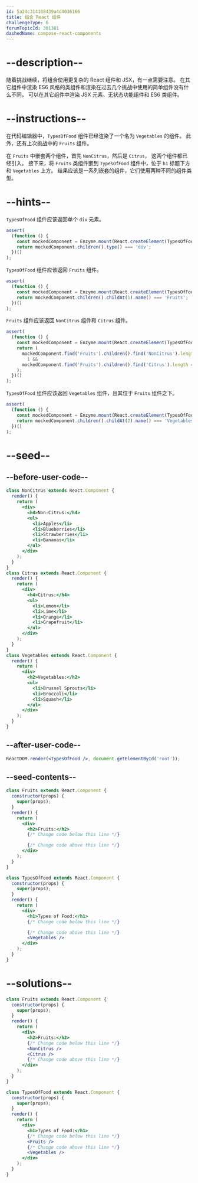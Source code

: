 ```yaml
---
id: 5a24c314108439a4d4036166
title: 组合 React 组件
challengeType: 6
forumTopicId: 301381
dashedName: compose-react-components
---
```


# --description--

随着挑战继续，将组合使用更复杂的 React 组件和 JSX，有一点需要注意。 在其它组件中渲染 ES6 风格的类组件和渲染在过去几个挑战中使用的简单组件没有什么不同。 可以在其它组件中渲染 JSX 元素、无状态功能组件和 ES6 类组件。

# --instructions--

在代码编辑器中，`TypesOfFood` 组件已经渲染了一个名为 `Vegetables` 的组件。 此外，还有上次挑战中的 `Fruits` 组件。

在 `Fruits` 中嵌套两个组件，首先 `NonCitrus`，然后是 `Citrus`， 这两个组件都已经引入。 接下来，将 `Fruits` 类组件嵌到 `TypesOfFood` 组件中，位于 `h1` 标题下方和 `Vegetables` 上方。 结果应该是一系列嵌套的组件，它们使用两种不同的组件类型。

# --hints--

`TypesOfFood` 组件应该返回单个 `div` 元素。

```js
assert(
  (function () {
    const mockedComponent = Enzyme.mount(React.createElement(TypesOfFood));
    return mockedComponent.children().type() === 'div';
  })()
);
```

`TypesOfFood` 组件应该返回 `Fruits` 组件。

```js
assert(
  (function () {
    const mockedComponent = Enzyme.mount(React.createElement(TypesOfFood));
    return mockedComponent.children().childAt(1).name() === 'Fruits';
  })()
);
```

`Fruits` 组件应该返回 `NonCitrus` 组件和 `Citrus` 组件。

```js
assert(
  (function () {
    const mockedComponent = Enzyme.mount(React.createElement(TypesOfFood));
    return (
      mockedComponent.find('Fruits').children().find('NonCitrus').length ===
        1 &&
      mockedComponent.find('Fruits').children().find('Citrus').length === 1
    );
  })()
);
```

`TypesOfFood` 组件应该返回 `Vegetables` 组件，且其位于 `Fruits` 组件之下。

```js
assert(
  (function () {
    const mockedComponent = Enzyme.mount(React.createElement(TypesOfFood));
    return mockedComponent.children().childAt(2).name() === 'Vegetables';
  })()
);
```

# --seed--

## --before-user-code--

```jsx
class NonCitrus extends React.Component {
  render() {
    return (
      <div>
        <h4>Non-Citrus:</h4>
        <ul>
          <li>Apples</li>
          <li>Blueberries</li>
          <li>Strawberries</li>
          <li>Bananas</li>
        </ul>
      </div>
    );
  }
}
class Citrus extends React.Component {
  render() {
    return (
      <div>
        <h4>Citrus:</h4>
        <ul>
          <li>Lemon</li>
          <li>Lime</li>
          <li>Orange</li>
          <li>Grapefruit</li>
        </ul>
      </div>
    );
  }
}
class Vegetables extends React.Component {
  render() {
    return (
      <div>
        <h2>Vegetables:</h2>
        <ul>
          <li>Brussel Sprouts</li>
          <li>Broccoli</li>
          <li>Squash</li>
        </ul>
      </div>
    );
  }
}
```

## --after-user-code--

```jsx
ReactDOM.render(<TypesOfFood />, document.getElementById('root'));
```

## --seed-contents--

```jsx
class Fruits extends React.Component {
  constructor(props) {
    super(props);
  }
  render() {
    return (
      <div>
        <h2>Fruits:</h2>
        {/* Change code below this line */}

        {/* Change code above this line */}
      </div>
    );
  }
}

class TypesOfFood extends React.Component {
  constructor(props) {
    super(props);
  }
  render() {
    return (
      <div>
        <h1>Types of Food:</h1>
        {/* Change code below this line */}

        {/* Change code above this line */}
        <Vegetables />
      </div>
    );
  }
}
```

# --solutions--

```jsx
class Fruits extends React.Component {
  constructor(props) {
    super(props);
  }
  render() {
    return (
      <div>
        <h2>Fruits:</h2>
        {/* Change code below this line */}
        <NonCitrus />
        <Citrus />
        {/* Change code above this line */}
      </div>
    );
  }
}

class TypesOfFood extends React.Component {
  constructor(props) {
    super(props);
  }
  render() {
    return (
      <div>
        <h1>Types of Food:</h1>
        {/* Change code below this line */}
        <Fruits />
        {/* Change code above this line */}
        <Vegetables />
      </div>
    );
  }
}
```

